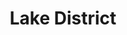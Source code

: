 ---
layout: photography
title:  "Lake District"
region: "England"
year: 2020
id: lake-district
intro: "A post-lockdown weekend in Coniston brought much needed outdoor times and great views."
seo:
    title: "Travel Photography - Southern Lake District"
    description: "Photography from the England's southern Lake District including Stickle Tarn, Langdale and Loughrigg Fell."
    image:
        url: "Lakes-010.jpg"
        alt: "Stickle Tarn"
hero:
    image: "Lakes-010.jpg"
    alt: "Stickle Tarn"
---